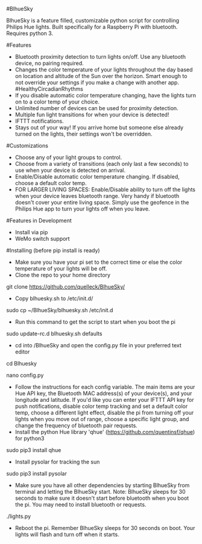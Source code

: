 #BlhueSky

BlhueSky is a feature filled, customizable python script for controlling Philips Hue lights. Built specifically for a Raspberry Pi with bluetooth. Requires python 3.

#Features
- Bluetooth proximity detection to turn lights on/off. Use any bluetooth device, no pairing required.
- Changes the color temperature of your lights throughout the day based on location and altitude of the Sun over the horizon. Smart enough to not override your settings if you make a change with another app. #HealthyCircadianRhythms
- If you disable automatic color temperature changing, have the lights turn on to a color temp of your choice.
- Unlimited number of devices can be used for proximity detection.
- Multiple fun light transitions for when your device is detected!
- IFTTT notifications.
- Stays out of your way! If you arrive home but someone else already turned on the lights, their settings won't be overridden.

#Customizations
- Choose any of your light groups to control.
- Choose from a variety of transitions (each only last a few seconds) to use when your device is detected on arrival.
- Enable/Disable automatic color temperature changing. If disabled, choose a default color temp.
- FOR LARGER LIVING SPACES: Enable/Disable ability to turn off the lights when your device leaves bluetooth range. Very handy if bluetooth doesn't cover your entire living space. Simply use the geofence in the Philips Hue app to turn your lights off when you leave.

#Features in Development
- Install via pip
- WeMo switch support

#Installing (before pip install is ready)
- Make sure you have your pi set to the correct time or else the color temperature of your lights will be off.
- Clone the repo to your home directory 

git clone https://github.com/quelleck/BlhueSky/
- Copy blhuesky.sh to /etc/init.d/

sudo cp ~/BlhueSky/blhuesky.sh /etc/init.d
- Run this command to get the script to start when you boot the pi 

sudo update-rc.d blhuesky.sh defaults
- cd into /BlhueSky and open the config.py file in your preferred text editor

cd Blhuesky

nano config.py
- Follow the instructions for each config variable. The main items are your Hue API key, the Bluetooth MAC address(s) of your device(s), and your longitude and latitude. If you'd like you can enter your IFTTT API key for push notifications, disable color temp tracking and set a default color temp, choose a different light effect, disable the pi from turning off your lights when you move out of range, choose a specific light group, and change the frequency of bluetooth pair requests.
- Install the python Hue library 'qhue' (https://github.com/quentinsf/qhue) for python3

sudo pip3 install qhue
- Install pysolar for tracking the sun


sudo pip3 install pysolar
- Make sure you have all other dependencies by starting BlhueSky from terminal and letting the BlhueSky start. Note: BlhueSky sleeps for 30 seconds to make sure it doesn't start before bluetooth when you boot the pi. You may need to install bluetooth or requests.

./lights.py
- Reboot the pi. Remember BlhueSky sleeps for 30 seconds on boot. Your lights will flash and turn off when it starts.
